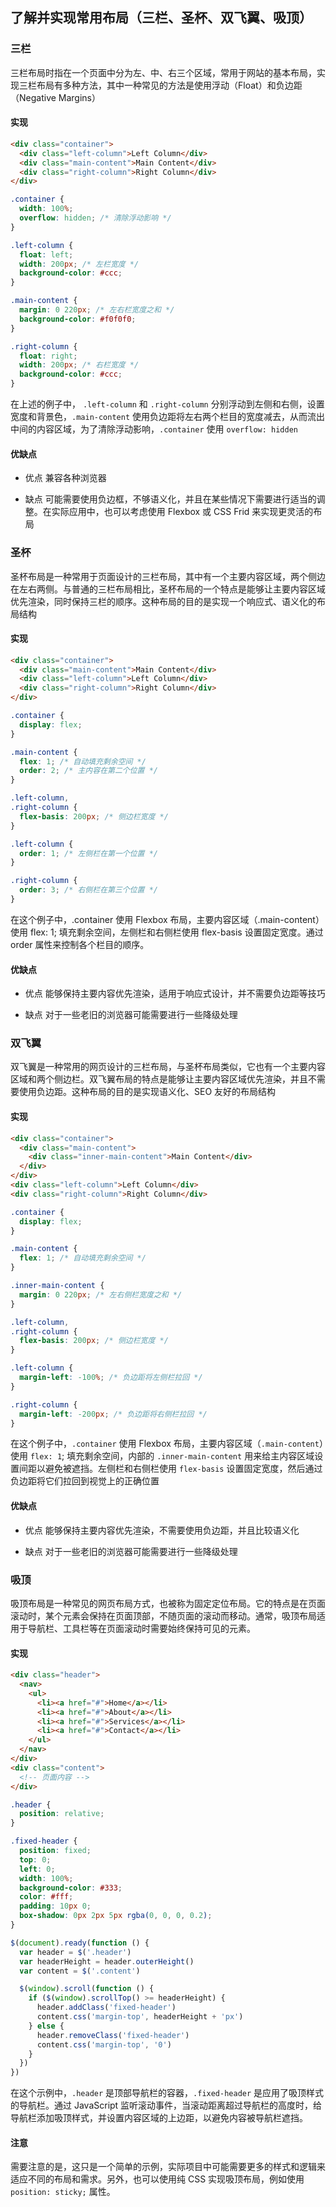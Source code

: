 ## 了解并实现常用布局（三栏、圣杯、双飞翼、吸顶）

### 三栏

三栏布局时指在一个页面中分为左、中、右三个区域，常用于网站的基本布局，实现三栏布局有多种方法，其中一种常见的方法是使用浮动（Float）和负边距（Negative Margins）

#### 实现

```html
<div class="container">
  <div class="left-column">Left Column</div>
  <div class="main-content">Main Content</div>
  <div class="right-column">Right Column</div>
</div>
```

```css
.container {
  width: 100%;
  overflow: hidden; /* 清除浮动影响 */
}

.left-column {
  float: left;
  width: 200px; /* 左栏宽度 */
  background-color: #ccc;
}

.main-content {
  margin: 0 220px; /* 左右栏宽度之和 */
  background-color: #f0f0f0;
}

.right-column {
  float: right;
  width: 200px; /* 右栏宽度 */
  background-color: #ccc;
}
```

在上述的例子中， `.left-column` 和 `.right-column` 分别浮动到左侧和右侧，设置宽度和背景色，`.main-content` 使用负边距将左右两个栏目的宽度减去，从而流出中间的内容区域，为了清除浮动影响，`.container` 使用 `overflow: hidden`

#### 优缺点

- 优点
  兼容各种浏览器

- 缺点
  可能需要使用负边框，不够语义化，并且在某些情况下需要进行适当的调整。在实际应用中，也可以考虑使用 Flexbox 或 CSS Frid 来实现更灵活的布局

### 圣杯

圣杯布局是一种常用于页面设计的三栏布局，其中有一个主要内容区域，两个侧边在左右两侧。与普通的三栏布局相比，圣杯布局的一个特点是能够让主要内容区域优先渲染，同时保持三栏的顺序。这种布局的目的是实现一个响应式、语义化的布局结构

#### 实现

```html
<div class="container">
  <div class="main-content">Main Content</div>
  <div class="left-column">Left Column</div>
  <div class="right-column">Right Column</div>
</div>
```

```css
.container {
  display: flex;
}

.main-content {
  flex: 1; /* 自动填充剩余空间 */
  order: 2; /* 主内容在第二个位置 */
}

.left-column,
.right-column {
  flex-basis: 200px; /* 侧边栏宽度 */
}

.left-column {
  order: 1; /* 左侧栏在第一个位置 */
}

.right-column {
  order: 3; /* 右侧栏在第三个位置 */
}
```

在这个例子中，.container 使用 Flexbox 布局，主要内容区域（.main-content）使用 flex: 1; 填充剩余空间，左侧栏和右侧栏使用 flex-basis 设置固定宽度。通过 order 属性来控制各个栏目的顺序。

#### 优缺点

- 优点
  能够保持主要内容优先渲染，适用于响应式设计，并不需要负边距等技巧

- 缺点
  对于一些老旧的浏览器可能需要进行一些降级处理

### 双飞翼

双飞翼是一种常用的网页设计的三栏布局，与圣杯布局类似，它也有一个主要内容区域和两个侧边栏。双飞翼布局的特点是能够让主要内容区域优先渲染，并且不需要使用负边距。这种布局的目的是实现语义化、SEO 友好的布局结构

#### 实现

```html
<div class="container">
  <div class="main-content">
    <div class="inner-main-content">Main Content</div>
  </div>
</div>
<div class="left-column">Left Column</div>
<div class="right-column">Right Column</div>
```

```css
.container {
  display: flex;
}

.main-content {
  flex: 1; /* 自动填充剩余空间 */
}

.inner-main-content {
  margin: 0 220px; /* 左右侧栏宽度之和 */
}

.left-column,
.right-column {
  flex-basis: 200px; /* 侧边栏宽度 */
}

.left-column {
  margin-left: -100%; /* 负边距将左侧栏拉回 */
}

.right-column {
  margin-left: -200px; /* 负边距将右侧栏拉回 */
}
```

在这个例子中，`.container` 使用 Flexbox 布局，主要内容区域（`.main-content`）使用 `flex: 1`; 填充剩余空间，内部的 `.inner-main-content` 用来给主内容区域设置间距以避免被遮挡。左侧栏和右侧栏使用 `flex-basis` 设置固定宽度，然后通过负边距将它们拉回到视觉上的正确位置

#### 优缺点

- 优点
  能够保持主要内容优先渲染，不需要使用负边距，并且比较语义化

- 缺点
  对于一些老旧的浏览器可能需要进行一些降级处理

### 吸顶

吸顶布局是一种常见的网页布局方式，也被称为固定定位布局。它的特点是在页面滚动时，某个元素会保持在页面顶部，不随页面的滚动而移动。通常，吸顶布局适用于导航栏、工具栏等在页面滚动时需要始终保持可见的元素。

#### 实现

```html
<div class="header">
  <nav>
    <ul>
      <li><a href="#">Home</a></li>
      <li><a href="#">About</a></li>
      <li><a href="#">Services</a></li>
      <li><a href="#">Contact</a></li>
    </ul>
  </nav>
</div>
<div class="content">
  <!-- 页面内容 -->
</div>
```

```css
.header {
  position: relative;
}

.fixed-header {
  position: fixed;
  top: 0;
  left: 0;
  width: 100%;
  background-color: #333;
  color: #fff;
  padding: 10px 0;
  box-shadow: 0px 2px 5px rgba(0, 0, 0, 0.2);
}
```

```javascript
$(document).ready(function () {
  var header = $('.header')
  var headerHeight = header.outerHeight()
  var content = $('.content')

  $(window).scroll(function () {
    if ($(window).scrollTop() >= headerHeight) {
      header.addClass('fixed-header')
      content.css('margin-top', headerHeight + 'px')
    } else {
      header.removeClass('fixed-header')
      content.css('margin-top', '0')
    }
  })
})
```

在这个示例中，`.header` 是顶部导航栏的容器，`.fixed-header` 是应用了吸顶样式的导航栏。通过 JavaScript 监听滚动事件，当滚动距离超过导航栏的高度时，给导航栏添加吸顶样式，并设置内容区域的上边距，以避免内容被导航栏遮挡。

#### 注意

需要注意的是，这只是一个简单的示例，实际项目中可能需要更多的样式和逻辑来适应不同的布局和需求。另外，也可以使用纯 CSS 实现吸顶布局，例如使用 `position: sticky;` 属性。

